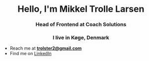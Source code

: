 <h1 align="center">Hello, I'm Mikkel Trolle Larsen</h1>
<h3 align="center">Head of Frontend at Coach Solutions</h3>
<h3 align="center">I live in Køge, Denmark</h3>

- Reach me at **trolster2@gmail.com**
- Find me on [LinkedIn](https://www.linkedin.com/in/mikkeltrollelarsen/)
